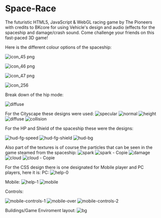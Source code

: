 # Space-Race
The futuristic HTML5, JavaScript & WebGL racing game by The Pioneers with credits to BKcore for using Vehicle's design and audio (effects for the spaceship and damage/crash sound. Come challenge your friends on this fast-paced 3D game!

Here is the different colour options of the spaceship:

![icon_45 png](https://github.com/user-attachments/assets/11e37391-c432-4036-a1d4-b6c96e4f97fe)

![icon_46 png](https://github.com/user-attachments/assets/165c9b4b-8874-45d2-8e99-b583dd5fa541)

![icon_47 png](https://github.com/user-attachments/assets/18742e84-6e6d-4014-8a05-13825911a622)

![icon_256](https://github.com/user-attachments/assets/d6282d1b-a84c-4705-8a2d-9c85bfd13b60)

Break down of the hip mode:

![diffuse](https://github.com/user-attachments/assets/f99e6ad3-4347-4f22-836d-2f65bdaa253c)


For the Cityscape these designs were used:
![specular](https://github.com/user-attachments/assets/0c92b0a4-f4ea-429d-9f58-025276aebff7)
![normal](https://github.com/user-attachments/assets/6f4d958d-be4b-4d7d-a201-2c831be16ae7)
![height](https://github.com/user-attachments/assets/a3899034-d88c-4957-91c3-9602cf9def8a)
![diffuse](https://github.com/user-attachments/assets/5980d432-9b0e-4ca3-87ee-976d9b4025de)
![collision](https://github.com/user-attachments/assets/7c79d65c-c7ca-4e96-9eba-10c8551a6bab)



For the HP and Shield of the spaceship these were the designs:

![hud-fg-speed](https://github.com/user-attachments/assets/020d80a2-0531-4b81-a938-656b2ab165e7)
![hud-fg-shield](https://github.com/user-attachments/assets/ca56c50b-0f0d-4665-aa97-fab547494602)
![hud-bg](https://github.com/user-attachments/assets/f16bcde2-c28d-48c3-b19f-dda031f2772d)

Also part of the textures is of course the particles that can be seen in the game steamed from the spaceship:
![spark](https://github.com/user-attachments/assets/37739041-d049-48f0-8397-2732ef0da962)
![spark - Copie](https://github.com/user-attachments/assets/c6a1b932-c874-4fba-badb-2aebae9482e9)
![damage](https://github.com/user-attachments/assets/9bf65feb-be53-4945-a859-7b1b5c4682ef)
![cloud](https://github.com/user-attachments/assets/4562f9b2-848a-462c-b668-e369672d707c)
![cloud - Copie](https://github.com/user-attachments/assets/2f6a3f55-8468-4fbb-a58c-1f23ae8a0daf)

For the CSS design there is one designated for Mobile player and PC players, here it is:
PC:
![help-0](https://github.com/user-attachments/assets/77a37f37-9953-4af5-bae5-cf13b5c35de5)

Mobile:
![help-1](https://github.com/user-attachments/assets/6b464f29-4841-4623-a47a-2d8f8de43aee)
![mobile](https://github.com/user-attachments/assets/a069575b-8758-44d5-a3ae-4ce4538131a6)


Controls:

![mobile-controls-1](https://github.com/user-attachments/assets/731f070f-0aba-4366-8697-547b9a5a97bd)
![mobile-over](https://github.com/user-attachments/assets/a4a94ba0-2047-4874-8679-bddb68907985)
![mobile-controls-2](https://github.com/user-attachments/assets/427eb2e3-0670-4f3e-89e1-e521e23517f7)

Buildings/Game Enviroment layout:
![bg](https://github.com/user-attachments/assets/f549c8ab-556c-4634-95c0-3430f6be03c0)

